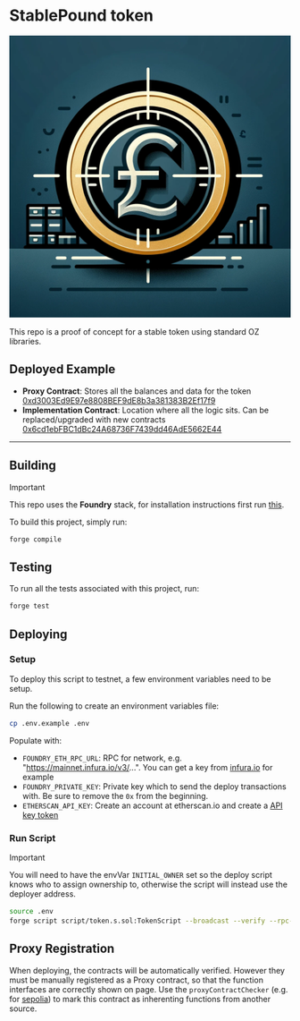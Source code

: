 # StablePound token

![alt text](./symbol.png)

This repo is a proof of concept for a stable token using standard OZ libraries.

## Deployed Example

- **Proxy Contract**: Stores all the balances and data for the token  [0xd3003Ed9E97e8808BEF9dE8b3a381383B2Ef17f9](https://sepolia.etherscan.io/address/0xd3003Ed9E97e8808BEF9dE8b3a381383B2Ef17f9#code)
- **Implementation Contract**: Location where all the logic sits. Can be replaced/upgraded with new contracts [0x6cd1ebFBC1dBc24A68736F7439dd46AdE5662E44](https://sepolia.etherscan.io/address/0x6cd1ebFBC1dBc24A68736F7439dd46AdE5662E44#code)


---

## Building

> [!IMPORTANT]  
> This repo uses the **Foundry** stack, for installation instructions first run [this](https://book.getfoundry.sh/getting-started/installation#using-foundryup).

To build this project, simply run:

```sh
forge compile
```

## Testing

To run all the tests associated with this project, run:

```sh
forge test
```

## Deploying

### Setup

To deploy this script to testnet, a few environment variables need to be setup.

Run the following to create an environment variables file:

```sh
cp .env.example .env
```

Populate with:

- `FOUNDRY_ETH_RPC_URL`: RPC for network, e.g. "https://mainnet.infura.io/v3/...". You can get a key from [infura.io](https://www.infura.io/) for example
- `FOUNDRY_PRIVATE_KEY`: Private key which to send the deploy transactions with. Be sure to remove the `0x` from the beginning.
- `ETHERSCAN_API_KEY`: Create an account at etherscan.io and create a [API key token](https://etherscan.io/myapikey)

### Run Script

> [!IMPORTANT]  
> You will need to have the envVar `INITIAL_OWNER` set so the deploy script knows who to assign ownership to, otherwise the script will instead use the deployer address.

```sh
source .env
forge script script/token.s.sol:TokenScript --broadcast --verify --rpc-url $FOUNDRY_ETH_RPC_URL --private-key $FOUNDRY_PRIVATE_KEY
```

## Proxy Registration

When deploying, the contracts will be automatically verified. However they must be manually registered as a Proxy contract, so that the function interfaces are correctly shown on page. Use the `proxyContractChecker` (e.g. for [sepolia](https://sepolia.etherscan.io/proxyContractChecker)) to mark this contract as inherenting functions from another source.
